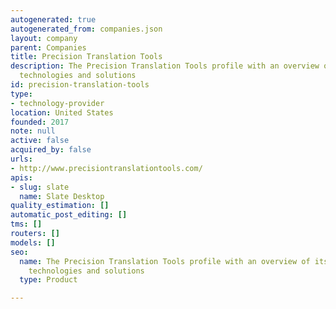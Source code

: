 ```yaml
---
autogenerated: true
autogenerated_from: companies.json
layout: company
parent: Companies
title: Precision Translation Tools
description: The Precision Translation Tools profile with an overview of its translation
  technologies and solutions
id: precision-translation-tools
type:
- technology-provider
location: United States
founded: 2017
note: null
active: false
acquired_by: false
urls:
- http://www.precisiontranslationtools.com/
apis:
- slug: slate
  name: Slate Desktop
quality_estimation: []
automatic_post_editing: []
tms: []
routers: []
models: []
seo:
  name: The Precision Translation Tools profile with an overview of its translation
    technologies and solutions
  type: Product

---
```


